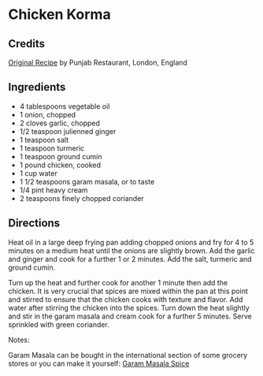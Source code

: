 # Chicken Korma 

<!-- BEGIN content -->

## Credits

[Original Recipe](http://www.foodtv.com/recipes/re-c1/0,1724,13921,00.html "http://www.foodtv.com/recipes/re-c1/0,1724,13921,00.html") by Punjab Restaurant, London, England

## Ingredients

- 4 tablespoons vegetable oil 
- 1 onion, chopped 
- 2 cloves garlic, chopped 
- 1/2 teaspoon julienned ginger 
- 1 teaspoon salt 
- 1 teaspoon turmeric 
- 1 teaspoon ground cumin 
- 1 pound chicken, cooked 
- 1 cup water 
- 1 1/2 teaspoons garam masala, or to taste 
- 1/4 pint heavy cream 
- 2 teaspoons finely chopped coriander

## Directions

Heat oil in a large deep frying pan adding chopped onions and fry for 4 to 5 minutes on a medium heat until the onions are slightly brown. Add the garlic and ginger and cook for a further 1 or 2 minutes. Add the salt, turmeric and ground cumin.   
  
Turn up the heat and further cook for another 1 minute then add the chicken. It is very crucial that spices are mixed within the pan at this point and stirred to ensure that the chicken cooks with texture and flavor. Add water after stirring the chicken into the spices. Turn down the heat slightly and stir in the garam masala and cream cook for a further 5 minutes. Serve sprinkled with green coriander.

Notes:  
  
Garam Masala can be bought in the international section of some grocery stores or you can make it yourself: [Garam Masala Spice](/recipe/index.php?title=Garam_Masala_Spice "Garam Masala Spice")

<!-- END content -->

